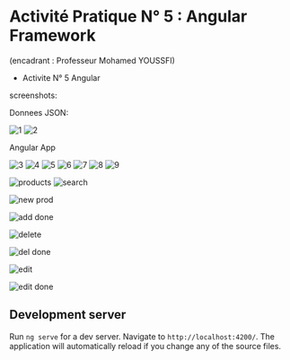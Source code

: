# Activité Pratique N° 5 : Angular Framework  

(encadrant : Professeur Mohamed YOUSSFI)

- Activite N° 5 Angular 

screenshots:

Donnees JSON:

![1](https://github.com/YoussefDinar/Dinar-Youssef-JEE-2/assets/94021293/28317244-0178-47ae-9e61-562f8f2c087b)
![2](https://github.com/YoussefDinar/Dinar-Youssef-JEE-2/assets/94021293/9a606eba-68ea-4c02-be0c-d3bf109c5ee9)

Angular App

![3](https://github.com/YoussefDinar/Dinar-Youssef-JEE-2/assets/94021293/a73c42e5-8349-40c0-b767-efbffca6a1d2)
![4](https://github.com/YoussefDinar/Dinar-Youssef-JEE-2/assets/94021293/4795d575-5576-4f8a-a12b-984f474affa2)
![5](https://github.com/YoussefDinar/Dinar-Youssef-JEE-2/assets/94021293/cf23bfe4-c681-4e2f-b236-f167c87c367c)
![6](https://github.com/YoussefDinar/Dinar-Youssef-JEE-2/assets/94021293/2404173f-6f9e-4947-8035-5cb17c474f22)
![7](https://github.com/YoussefDinar/Dinar-Youssef-JEE-2/assets/94021293/54def542-a2dc-480e-9431-269ddd74ca5d)
![8](https://github.com/YoussefDinar/Dinar-Youssef-JEE-2/assets/94021293/f0a456eb-7527-4c74-b1f5-eb3ade581b0f)
![9](https://github.com/YoussefDinar/Dinar-Youssef-JEE-2/assets/94021293/892d186f-c990-4695-ac4f-7097ef26b456)








![products](https://github.com/YoussefDinar/Dinar-Youssef-JEE-2/assets/94021293/92a2f887-d915-4d9a-87a8-0f515d54ec49)
![search](https://github.com/YoussefDinar/Dinar-Youssef-JEE-2/assets/94021293/d0f6a745-1fff-4212-b0eb-cdc0ff4657c4)

![new prod](https://github.com/YoussefDinar/Dinar-Youssef-JEE-2/assets/94021293/cad7693e-63ec-4fa7-b573-b91716fc1188)

![add done](https://github.com/YoussefDinar/Dinar-Youssef-JEE-2/assets/94021293/f0c08482-bd32-4980-bac5-4b8b0d24354a)

![delete](https://github.com/YoussefDinar/Dinar-Youssef-JEE-2/assets/94021293/14eb2426-24a5-461d-b2ad-318ec6e54101)

![del done](https://github.com/YoussefDinar/Dinar-Youssef-JEE-2/assets/94021293/04814e98-7e56-4243-9ca5-8b6ca9d429e3)


![edit](https://github.com/YoussefDinar/Dinar-Youssef-JEE-2/assets/94021293/cd853e0c-d75c-4206-9ee7-288c15b8acd2)


![edit done](https://github.com/YoussefDinar/Dinar-Youssef-JEE-2/assets/94021293/a8881cf6-41b4-4929-a739-77a8dbadaf93)







## Development server

Run `ng serve` for a dev server. Navigate to `http://localhost:4200/`. The application will automatically reload if you change any of the source files.


